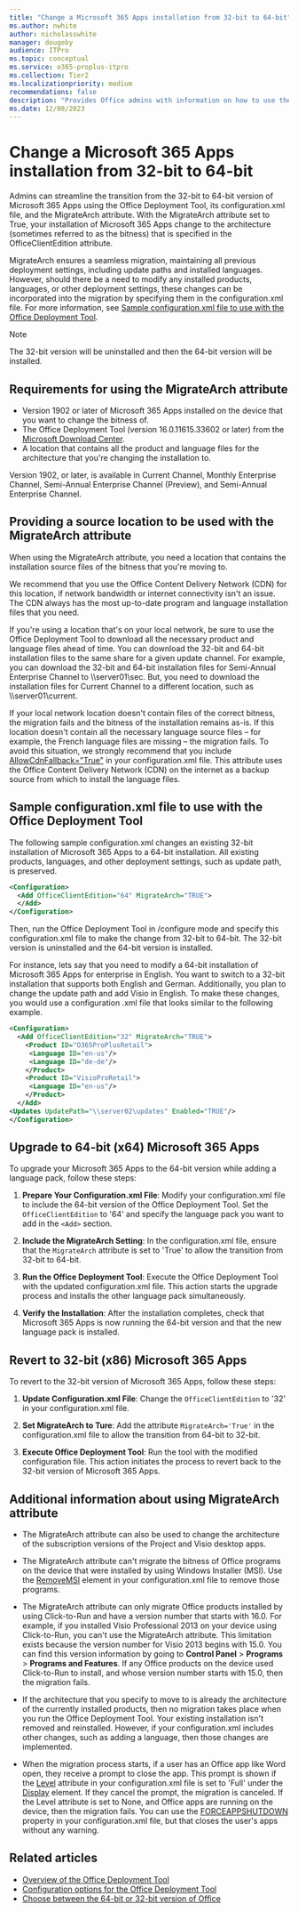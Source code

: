 ```yaml
---
title: "Change a Microsoft 365 Apps installation from 32-bit to 64-bit"
ms.author: nwhite
author: nicholasswhite
manager: dougeby
audience: ITPro
ms.topic: conceptual
ms.service: o365-proplus-itpro
ms.collection: Tier2
ms.localizationpriority: medium
recommendations: false
description: "Provides Office admins with information on how to use the MigrateArch attribute to change the bitness of an existing installation of Microsoft 365 Apps, such as from 32-bit to 64-bit."
ms.date: 12/08/2023
---
```


# Change a Microsoft 365 Apps installation from 32-bit to 64-bit

Admins can streamline the transition from the 32-bit to 64-bit version of Microsoft 365 Apps using the Office Deployment Tool, its configuration.xml file, and the MigrateArch attribute. With the MigrateArch attribute set to True, your installation of Microsoft 365 Apps change to the architecture (sometimes referred to as the bitness) that is specified in the OfficeClientEdition attribute.

MigrateArch ensures a seamless migration, maintaining all previous deployment settings, including update paths and installed languages. However, should there be a need to modify any installed products, languages, or other deployment settings, these changes can be incorporated into the migration by specifying them in the configuration.xml file. For more information, see [Sample configuration.xml file to use with the Office Deployment Tool](#sample-configurationxml-file-to-use-with-the-office-deployment-tool).

> [!NOTE]
> The 32-bit version will be uninstalled and then the 64-bit version will be installed.

## Requirements for using the MigrateArch attribute

- Version 1902 or later of Microsoft 365 Apps installed on the device that you want to change the bitness of.
- The Office Deployment Tool (version 16.0.11615.33602 or later) from the [Microsoft Download Center](https://www.microsoft.com/download/details.aspx?id=49117).
- A location that contains all the product and language files for the architecture that you're changing the installation to.

Version 1902, or later, is available in Current Channel, Monthly Enterprise Channel, Semi-Annual Enterprise Channel (Preview), and Semi-Annual Enterprise Channel.

## Providing a source location to be used with the MigrateArch attribute

When using the MigrateArch attribute, you need a location that contains the installation source files of the bitness that you're moving to.

We recommend that you use the Office Content Delivery Network (CDN) for this location, if network bandwidth or internet connectivity isn't an issue. The CDN  always has the most up-to-date program and language installation files that you need.

If you're using a location that's on your local network, be sure to use the Office Deployment Tool to download all the necessary product and language files ahead of time. You can download the 32-bit and 64-bit installation files to the same share for a given update channel. For example, you can download the 32-bit and 64-bit installation files for Semi-Annual Enterprise Channel to \\\\server01\\sec. But, you need to download the installation files for Current Channel to a different location, such as \\\\server01\\current.

If your local network location doesn't contain files of the correct bitness, the migration fails and the bitness of the installation remains as-is. If this location doesn't contain all the necessary language source files – for example, the French language files are missing – the migration fails. To avoid this situation, we strongly recommend that you include [AllowCdnFallback="True"](office-deployment-tool-configuration-options.md#allowcdnfallback-attribute-part-of-add-element) in your configuration.xml file. This attribute uses the Office Content Delivery Network (CDN) on the internet as a backup source from which to install the language files.

## Sample configuration.xml file to use with the Office Deployment Tool

The following sample configuration.xml changes an existing 32-bit installation of Microsoft 365 Apps to a 64-bit installation. All existing products, languages, and other deployment settings, such as update path, is preserved.

```xml
<Configuration>
  <Add OfficeClientEdition="64" MigrateArch="TRUE">
  </Add>
</Configuration>
```

Then, run the Office Deployment Tool in /configure mode and specify this configuration.xml file to make the change from 32-bit to 64-bit. The 32-bit version is uninstalled and the 64-bit version is installed.

For instance, lets say that you need to modify a 64-bit installation of Microsoft 365 Apps for enterprise in English. You want to switch to a 32-bit installation that supports both English and German. Additionally, you plan to change the update path and add Visio in English. To make these changes, you would use a configuration .xml file that looks similar to the following example.

```xml
<Configuration>
  <Add OfficeClientEdition="32" MigrateArch="TRUE">
    <Product ID="O365ProPlusRetail">
     <Language ID="en-us"/>
     <Language ID="de-de"/>
    </Product>
    <Product ID="VisioProRetail">
     <Language ID="en-us"/>
    </Product>
  </Add>
<Updates UpdatePath="\\server02\updates" Enabled="TRUE"/>
</Configuration>
```

## Upgrade to 64-bit (x64) Microsoft 365 Apps

To upgrade your Microsoft 365 Apps to the 64-bit version while adding a language pack, follow these steps:

1. **Prepare Your Configuration.xml File**: Modify your configuration.xml file to include the 64-bit version of the Office Deployment Tool. Set the `OfficeClientEdition` to '64' and specify the language pack you want to add in the `<Add>` section.

2. **Include the MigrateArch Setting**: In the configuration.xml file, ensure that the `MigrateArch` attribute is set to 'True' to allow the transition from 32-bit to 64-bit.

3. **Run the Office Deployment Tool**: Execute the Office Deployment Tool with the updated configuration.xml file. This action starts the upgrade process and installs the other language pack simultaneously.

4. **Verify the Installation**: After the installation completes, check that Microsoft 365 Apps is now running the 64-bit version and that the new language pack is installed.

## Revert to 32-bit (x86) Microsoft 365 Apps

To revert to the 32-bit version of Microsoft 365 Apps, follow these steps:

1. **Update Configuration.xml File**: Change the `OfficeClientEdition` to '32' in your configuration.xml file.

2. **Set MigrateArch to Ture**: Add the attribute `MigrateArch='True'` in the configuration.xml file to allow the transition from 64-bit to 32-bit.

3. **Execute Office Deployment Tool**: Run the tool with the modified configuration file. This action initiates the process to revert back to the 32-bit version of Microsoft 365 Apps.

## Additional information about using MigrateArch attribute

- The MigrateArch attribute can also be used to change the architecture of the subscription versions of the Project and Visio desktop apps.

- The MigrateArch attribute can't migrate the bitness of Office programs on the device that were installed by using Windows Installer (MSI). Use the [RemoveMSI](upgrade-from-msi-version.md) element in your configuration.xml file to remove those programs.

- The MigrateArch attribute can only migrate Office products installed by using Click-to-Run and have a version number that starts with 16.0. For example, if you installed Visio Professional 2013 on your device using Click-to-Run, you can't use the MigrateArch attribute. This limitation exists because the version number for Visio 2013 begins with 15.0. You can find this version information by going to **Control Panel** > **Programs** > **Programs and Features**. If any Office products on the device used Click-to-Run to install, and whose version number starts with 15.0, then the migration fails.

- If the architecture that you specify to move to is already the architecture of the currently installed products, then no migration takes place when you run the Office Deployment Tool. Your existing installation isn't removed and reinstalled. However, if your configuration.xml includes other changes, such as adding a language, then those changes are implemented.

- When the migration process starts, if a user has an Office app like Word open, they receive a prompt to close the app. This prompt is shown if the [Level](office-deployment-tool-configuration-options.md#level-attribute-part-of-display-element) attribute in your configuration.xml file is set to 'Full' under the [Display](office-deployment-tool-configuration-options.md#display-element) element. If they cancel the prompt, the migration is canceled. If the Level attribute is set to None, and Office apps are running on the device, then the migration fails. You can use the [FORCEAPPSHUTDOWN](office-deployment-tool-configuration-options.md#forceappshutdown-property-part-of-property-element) property in your configuration.xml file, but that closes the user's apps without any warning.

## Related articles

- [Overview of the Office Deployment Tool](overview-office-deployment-tool.md)
- [Configuration options for the Office Deployment Tool](office-deployment-tool-configuration-options.md)
- [Choose between the 64-bit or 32-bit version of Office](https://support.microsoft.com/office/2dee7807-8f95-4d0c-b5fe-6c6f49b8d261)
